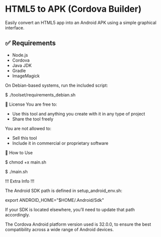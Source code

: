 # HTML5 to APK (Cordova Builder)

Easily convert an HTML5 app into an Android APK using a simple graphical interface.

## ✅ Requirements
- Node.js  
- Cordova  
- Java JDK  
- Gradle  
- ImageMagick  

On Debian-based systems, run the included script:

$ ./toolset/requirements_debian.sh

📄 License
You are free to:
- Use this tool and anything you create with it in any type of project
- Share the tool freely

You are not allowed to:
- Sell this tool
- Include it in commercial or proprietary software

🚀 How to Use

$ chmod +x main.sh

$ ./main.sh

!!! Extra Info !!!

The Android SDK path is defined in setup_android_env.sh:

export ANDROID_HOME="$HOME/.Android/Sdk"

If your SDK is located elsewhere, you’ll need to update that path accordingly.

The Cordova Android platform version used is 32.0.0, to ensure the best compatibility across a wide range of Android devices.
